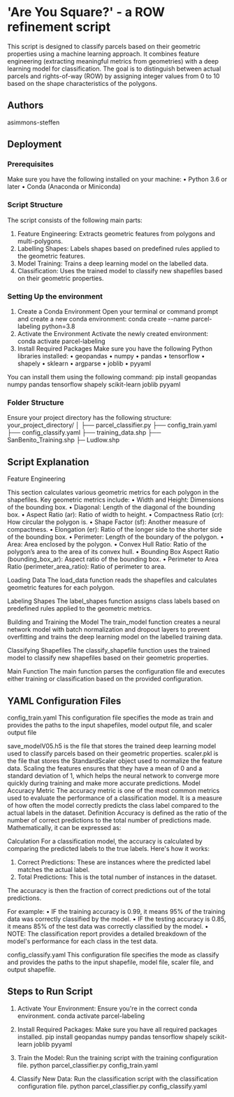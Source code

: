 
# 'Are You Square?' - a ROW refinement script

This script is designed to classify parcels based on their geometric properties using a machine learning approach. It combines feature engineering (extracting meaningful metrics from geometries) with a deep learning model for classification. The goal is to distinguish between actual parcels and rights-of-way (ROW) by assigning integer values from 0 to 10 based on the shape characteristics of the polygons.


## Authors

asimmons-steffen

## Deployment

### Prerequisites

Make sure you have the following installed on your machine:
•	Python 3.6 or later
•	Conda (Anaconda or Miniconda)


### Script Structure

The script consists of the following main parts:
1.	Feature Engineering: Extracts geometric features from polygons and multi-polygons.
2.	Labelling Shapes: Labels shapes based on predefined rules applied to the geometric features.
3.	Model Training: Trains a deep learning model on the labelled data.
4.	Classification: Uses the trained model to classify new shapefiles based on their geometric properties.


### Setting Up the environment

1.	Create a Conda Environment
Open your terminal or command prompt and create a new conda environment:
conda create --name parcel-labeling python=3.8
2.	Activate the Environment
Activate the newly created environment:
conda activate parcel-labeling
3.	Install Required Packages
Make sure you have the following Python libraries installed:
•	geopandas
•	numpy
•	pandas
•	tensorflow
•	shapely
•	sklearn
•	argparse
•	joblib
•	pyyaml

You can install them using the following command:
pip install geopandas numpy pandas tensorflow shapely scikit-learn joblib pyyaml


### Folder Structure

Ensure your project directory has the following structure:
your_project_directory/
│
├── parcel_classifier.py
├── config_train.yaml
├── config_classify.yaml
├── training_data.shp
├── SanBenito_Training.shp
├─ Ludlow.shp


## Script Explanation

Feature Engineering

This section calculates various geometric metrics for each polygon in the shapefiles. Key geometric metrics include:
•	Width and Height: Dimensions of the bounding box.
•	Diagonal: Length of the diagonal of the bounding box.
•	Aspect Ratio (ar): Ratio of width to height.
•	Compactness Ratio (cr): How circular the polygon is.
•	Shape Factor (sf): Another measure of compactness.
•	Elongation (er): Ratio of the longer side to the shorter side of the bounding box.
•	Perimeter: Length of the boundary of the polygon.
•	Area: Area enclosed by the polygon.
•	Convex Hull Ratio: Ratio of the polygon’s area to the area of its convex hull.
•	Bounding Box Aspect Ratio (bounding_box_ar): Aspect ratio of the bounding box.
•	Perimeter to Area Ratio (perimeter_area_ratio): Ratio of perimeter to area.


Loading Data
The load_data function reads the shapefiles and calculates geometric features for each polygon.

Labeling Shapes
The label_shapes function assigns class labels based on predefined rules applied to the geometric metrics.

Building and Training the Model
The train_model function creates a neural network model with batch normalization and dropout layers to prevent overfitting and trains the deep learning model on the labelled training data.

Classifying Shapefiles
The classify_shapefile function uses the trained model to classify new shapefiles based on their geometric properties.

Main Function
The main function parses the configuration file and executes either training or classification based on the provided configuration.


## YAML Configuration Files

config_train.yaml
This configuration file specifies the mode as train and provides the paths to the input shapefiles, model output file, and scaler output file

save_modelV05.h5 is the file that stores the trained deep learning model used to classify parcels based on their geometric properties.
scaler.pkl is the file that stores the StandardScaler object used to normalize the feature data. Scaling the features ensures that they have a mean of 0 and a standard deviation of 1, which helps the neural network to converge more quickly during training and make more accurate predictions.
Model Accuracy Metric
The accuracy metric is one of the most common metrics used to evaluate the performance of a classification model. It is a measure of how often the model correctly predicts the class label compared to the actual labels in the dataset.
Definition
Accuracy is defined as the ratio of the number of correct predictions to the total number of predictions made. Mathematically, it can be expressed as:
 
Calculation
For a classification model, the accuracy is calculated by comparing the predicted labels to the true labels. Here's how it works:
1.	Correct Predictions: These are instances where the predicted label matches the actual label.
2.	Total Predictions: This is the total number of instances in the dataset.

The accuracy is then the fraction of correct predictions out of the total predictions.

For example:
•	IF the training accuracy is 0.99, it means 95% of the training data was correctly classified by the model.
•	IF the testing accuracy is 0.85, it means 85% of the test data was correctly classified by the model.
•	NOTE: The classification report provides a detailed breakdown of the model's performance for each class in the test data.

config_classify.yaml
This configuration file specifies the mode as classify and provides the paths to the input shapefile, model file, scaler file, and output shapefile.



## Steps to Run Script

1.	Activate Your Environment: Ensure you're in the correct conda environment.
conda activate parcel-labeling

2.	Install Required Packages: Make sure you have all required packages installed.
pip install geopandas numpy pandas tensorflow shapely scikit-learn joblib pyyaml

3.	Train the Model: Run the training script with the training configuration file.
python parcel_classifier.py config_train.yaml

4.	Classify New Data: Run the classification script with the classification configuration file.
python parcel_classifier.py config_classify.yaml



